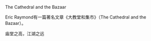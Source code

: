 The Cathedral and the Bazaar

Eric Raymond有一篇著名文章《大教堂和集市》（The Cathedral and the Bazaar）。

庙堂之高，江湖之远
